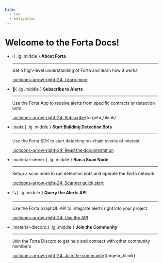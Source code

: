 ```yaml
---
hide:
  - toc
  - navigation
---
```


# Welcome to the Forta Docs!

<div class="grid cards" markdown>

-   :information_source:{ .lg .middle } __About Forta__

    ---

    Get a high-level understanding of Forta and learn how it works

    [:octicons-arrow-right-24: Learn more](what-is-forta.md)

-   :mega:{ .lg .middle } __Subscribe to Alerts__

    ---

    Use the Forta App to receive alerts from specific contracts or detection bots

    [:octicons-arrow-right-24: Subscribe](https://app.forta.network){target=_blank}

-   :tools:{ .lg .middle } __Start Building Detection Bots__

    ---

    Use the Forta SDK to start detecting on-chain events of interest

    [:octicons-arrow-right-24: Read the documentation](quickstart.md)

-   :material-server:{ .lg .middle } __Run a Scan Node__

    ---

    Setup a scan node to run detection bots and operate the Forta network 

    [:octicons-arrow-right-24: Scanner quick start](scanner-quickstart.md)

-   :mag:{ .lg .middle } __Query the Alerts API__

    ---

    Use the Forta GraphQL API to integrate alerts right into your project

    [:octicons-arrow-right-24: Use the API](api.md)

-   :material-discord:{ .lg .middle } __Join the Community__

    ---

    Join the Forta Discord to get help and connect with other community members

    [:octicons-arrow-right-24: Join the community](https://discord.com/invite/KACdTEutQq){target=_blank}

</div>